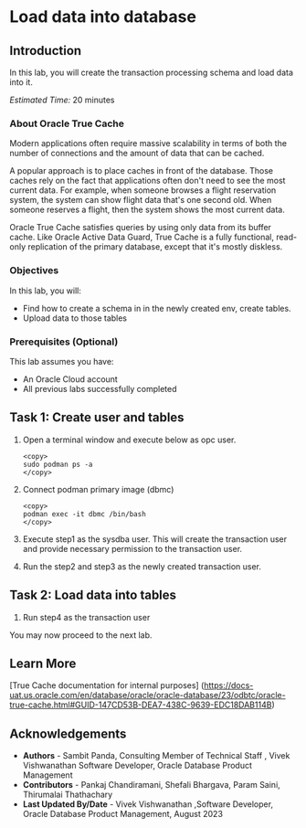 # Load data into database

## Introduction

In this lab, you will create the transaction processing schema and load data into it.

*Estimated Time:* 20 minutes

### About Oracle True Cache
Modern applications often require massive scalability in terms of both the number of connections and the amount of data that can be cached.

A popular approach is to place caches in front of the database. Those caches rely on the fact that applications often don't need to see the most current data. For example, when someone browses a flight reservation system, the system can show flight data that's one second old. When someone reserves a flight, then the system shows the most current data.

Oracle True Cache satisfies queries by using only data from its buffer cache. Like Oracle Active Data Guard, True Cache is a fully functional, read-only replication of the primary database, except that it's mostly diskless.

### Objectives


In this lab, you will:
* Find how to create a  schema in in the newly created env, create tables.
* Upload data to those tables

### Prerequisites (Optional)

This lab assumes you have:
* An Oracle Cloud account
* All previous labs successfully completed

## Task 1: Create user and tables

1. Open a terminal window and execute below as opc user.

    ```
    <copy>
    sudo podman ps -a
    </copy>
    ```

2. Connect podman primary image (dbmc)
    ```
    <copy>
    podman exec -it dbmc /bin/bash
    </copy>
    ```

3. Execute step1 as the sysdba user. This will create the transaction user and provide necessary permission to the transaction user.

4. Run the step2 and step3 as the newly created transaction user.

## Task 2: Load data into tables

1. Run step4 as the transaction user


You may now proceed to the next lab.

## Learn More
[True Cache documentation for internal purposes] (https://docs-uat.us.oracle.com/en/database/oracle/oracle-database/23/odbtc/oracle-true-cache.html#GUID-147CD53B-DEA7-438C-9639-EDC18DAB114B)

## Acknowledgements
* **Authors** - Sambit Panda, Consulting Member of Technical Staff , Vivek Vishwanathan Software Developer, Oracle Database Product Management
* **Contributors** - Pankaj Chandiramani, Shefali Bhargava, Param Saini, Thirumalai Thathachary
* **Last Updated By/Date** - Vivek Vishwanathan ,Software Developer, Oracle Database Product Management, August 2023
